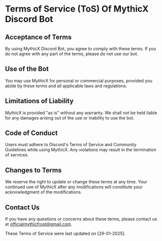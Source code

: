 # Terms of Service (ToS) Of MythicX Discord Bot

## Acceptance of Terms

By using MythicX Discord Bot, you agree to comply with these terms. If you do not agree with any part of the terms, please do not use our bot.

## Use of the Bot

You may use MythicX for personal or commercial purposes, provided you abide by these terms and all applicable laws and regulations.

## Limitations of Liability

MythicX is provided "as is" without any warranty. We shall not be held liable for any damages arising out of the use or inability to use the bot.

## Code of Conduct

Users must adhere to Discord's Terms of Service and Community Guidelines while using MythicX. Any violations may result in the termination of services.

## Changes to Terms

We reserve the right to update or change these terms at any time. Your continued use of MythicX after any modifications will constitute your acknowledgment of the modifications.

## Contact Us

If you have any questions or concerns about these terms, please contact us at officialmythicfrost@gmail.com.

These Terms of Service were last updated on [29-01-2025].
